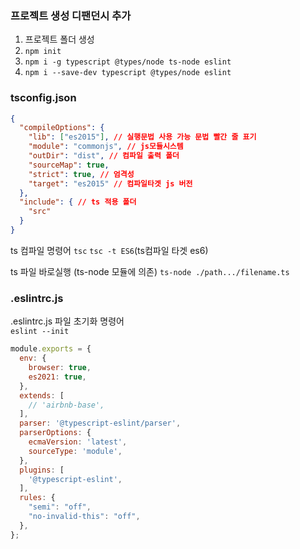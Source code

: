 ### 프로젝트 생성 디팬던시 추가

1. 프로젝트 폴더 생성
2. `npm init`
3. `npm i -g typescript @types/node ts-node eslint`
4. `npm i --save-dev typescript @types/node eslint`

### tsconfig.json
```json
{
  "compileOptions": {
    "lib": ["es2015"], // 실행문법 사용 가능 문법 빨간 줄 표기
    "module": "commonjs", // js모듈시스템
    "outDir": "dist", // 컴파일 출력 폴더
    "sourceMap": true,  
    "strict": true, // 엄격성
    "target": "es2015" // 컴파일타겟 js 버전
  },
  "include": { // ts 적용 폴더
    "src" 
  }
}
```
ts 컴파일 명령어
`tsc`
`tsc -t ES6`(ts컴파일 타겟 es6) 

ts 파일 바로실행 (ts-node 모듈에 의존)
`ts-node ./path.../filename.ts`


### .eslintrc.js
.eslintrc.js 파일 초기화 명령어 <br>
`eslint --init`

```js
module.exports = {
  env: {
    browser: true,
    es2021: true,
  },
  extends: [
    // 'airbnb-base',
  ],
  parser: '@typescript-eslint/parser',
  parserOptions: {
    ecmaVersion: 'latest',
    sourceType: 'module',
  },
  plugins: [
    '@typescript-eslint',
  ],
  rules: {
    "semi": "off",
    "no-invalid-this": "off",
  },
};
```


